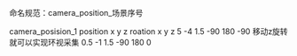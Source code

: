 命名规范：camera_position_场景序号

camera_posision_1
position x y z roation x y z
5 -4 1.5 -90 180 -90
移动z旋转就可以实现环视采集
0.5 -1 1.5 -90 180 0